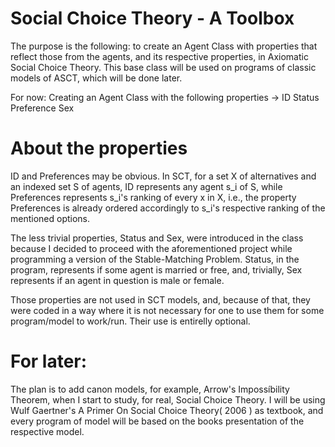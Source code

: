 # Social Choice Theory - A Toolbox

The purpose is the following: to create an Agent Class with properties that reflect those from the agents, and its respective properties, in Axiomatic Social Choice Theory. This base class will be used on programs of classic models of ASCT, which will be done later.

For now: Creating an Agent Class with the following properties -> ID
                                                                  Status
                                                                  Preference
                                                                  Sex

# About the properties

ID and Preferences may be obvious. In SCT, for a set X of alternatives and an indexed set S of agents, ID represents any agent s_i of S, while Preferences represents s_i's ranking of every x in X, i.e., the property Preferences is already ordered accordingly to s_i's respective ranking of the mentioned options.

The less trivial properties, Status and Sex, were introduced in the class because I decided to proceed with the aforementioned project while programming a version of the Stable-Matching Problem. Status, in the program, represents if some agent is married or free, and, trivially, Sex represents if an agent in question is male or female.

Those properties are not used in SCT models, and, because of that, they were coded in a way where it is not necessary for one to use them for some program/model to work/run. Their use is entirelly optional.

# For later:

The plan is to add canon models, for example, Arrow's Impossíbility Theorem, when I start to study, for real, Social Choice Theory. I will be using Wulf Gaertner's A Primer On Social Choice Theory( 2006 ) as textbook, and every program of model will be based on the books presentation of the respective model.
